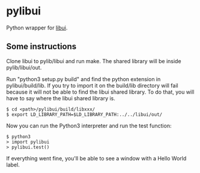 # pylibui

Python wrapper for [libui](https://github.com/andlabs/libui/).


## Some instructions

Clone libui to pylib/libui and run make. The shared library will be inside
pylib/libui/out.

Run "python3 setup.py build" and find the python extension in pylibui/build/lib.
If you try to import it on the build/lib directory will fail because it will
not be able to find the libui shared library. To do that, you will have to
say where the libui shared library is.

    $ cd <path>/pylibui/build/libxxx/
    $ export LD_LIBRARY_PATH=$LD_LIBRARY_PATH:../../libui/out/

Now you can run the Python3 interpreter and run the test function:

    $ python3
    > import pylibui
    > pylibui.test()

If everything went fine, you'll be able to see a window with a Hello World label.
